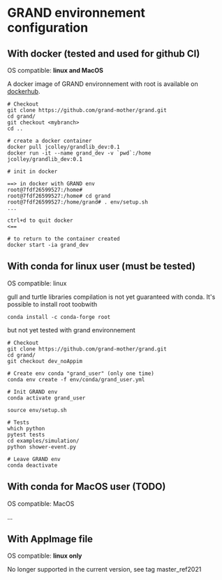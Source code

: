 # GRAND environnement configuration


## With docker (tested and used for github CI)

OS compatible: **linux and MacOS**

A docker image of GRAND environnement with root is available on [dockerhub](https://hub.docker.com/r/jcolley/grandlib_dev/tags).

```
# Checkout
git clone https://github.com/grand-mother/grand.git
cd grand/
git checkout <mybranch>
cd ..

# create a docker container
docker pull jcolley/grandlib_dev:0.1
docker run -it --name grand_dev -v `pwd`:/home jcolley/grandlib_dev:0.1

# init in docker

==> in docker with GRAND env
root@7fdf26599527:/home#
root@7fdf26599527:/home# cd grand
root@7fdf26599527:/home/grand# . env/setup.sh 
...

ctrl+d to quit docker
<==

# to return to the container created
docker start -ia grand_dev
```


## With conda for linux user (must be tested)

OS compatible: linux

gull and turtle libraries compilation is not yet guaranteed with conda.
It's possible to install root toobwith

```
conda install -c conda-forge root
```

but not yet tested with grand environnement

```
# Checkout
git clone https://github.com/grand-mother/grand.git
cd grand/
git checkout dev_noAppim

# Create env conda "grand_user" (only one time)
conda env create -f env/conda/grand_user.yml

# Init GRAND env
conda activate grand_user

source env/setup.sh

# Tests
which python
pytest tests
cd examples/simulation/
python shower-event.py

# Leave GRAND env
conda deactivate
```

## With conda for MacOS user (TODO)

OS compatible: MacOS

...


## With AppImage file

OS compatible: **linux only**

No longer supported in the current version, see tag master_ref2021
